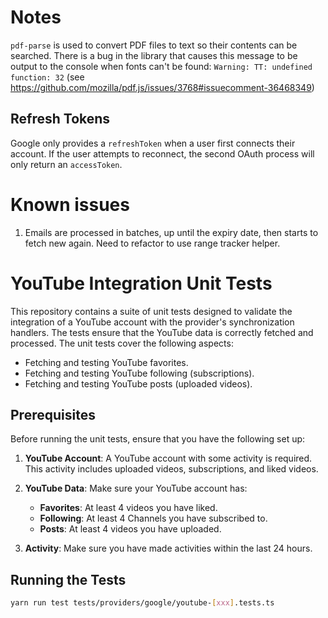 
# Notes

`pdf-parse` is used to convert PDF files to text so their contents can be searched. There is a bug in the library that causes this message to be output to the console when fonts can't be found: `Warning: TT: undefined function: 32` (see https://github.com/mozilla/pdf.js/issues/3768#issuecomment-36468349)

## Refresh Tokens

Google only provides a `refreshToken` when a user first connects their account. If the user attempts to reconnect, the second OAuth process will only return an `accessToken`.

# Known issues

1. Emails are processed in batches, up until the expiry date, then starts to fetch new again. Need to refactor to use range tracker helper.

# YouTube Integration Unit Tests

This repository contains a suite of unit tests designed to validate the integration of a YouTube account with the provider's synchronization handlers. The tests ensure that the YouTube data is correctly fetched and processed. The unit tests cover the following aspects:

- Fetching and testing YouTube favorites.
- Fetching and testing YouTube following (subscriptions).
- Fetching and testing YouTube posts (uploaded videos).

## Prerequisites

Before running the unit tests, ensure that you have the following set up:

1. **YouTube Account**: A YouTube account with some activity is required. This activity includes uploaded videos, subscriptions, and liked videos.

2. **YouTube Data**: Make sure your YouTube account has:
   - **Favorites**: At least 4 videos you have liked.
   - **Following**: At least 4 Channels you have subscribed to.
   - **Posts**: At least 4 videos you have uploaded.
3. **Activity**: Make sure you have made activities within the last 24 hours.

## Running the Tests

```bash
yarn run test tests/providers/google/youtube-[xxx].tests.ts
